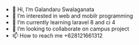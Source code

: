 - 👋 Hi, I’m Galandaru Swalaganata
- 👀 I’m interested in web and mobilr programming
- 🌱 I’m currently learning laravel 8 and ci 4
- 💞️ I’m looking to collaborate on campus project
- 📫 How to reach me +628121661312

<!---
swlgnt/swlgnt is a ✨ special ✨ repository because its `README.md` (this file) appears on your GitHub profile.
You can click the Preview link to take a look at your changes.
--->

